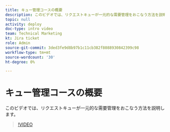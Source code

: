 ```yaml
---
title: キュー管理コースの概要
description: このビデオでは、リクエストキューが一元的な需要管理をおこなう方法を説明します。
topic: null
activity: deploy
doc-type: intro video
team: Technical Marketing
kt: Jira ticket
role: Admin
source-git-commit: 3ded3fe9d8b97b1c11cb382f8088930842399c98
workflow-type: tm+mt
source-wordcount: '30'
ht-degree: 0%

---
```


# キュー管理コースの概要

このビデオでは、リクエストキューが一元的な需要管理をおこなう方法を説明します。

>[!VIDEO](https://video.tv.adobe.com/v/335219/?quality=12)
